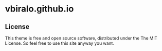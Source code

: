 # vbiralo.github.io

## License

This theme is free and open source software, distributed under the The MIT License. So feel free to use this site anyway you want.
